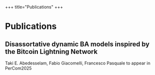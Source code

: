+++
title="Publications"
+++

# Publications

## Disassortative dynamic BA models inspired by the Bitcoin Lightning Network
Taki E. Abedesselam, Fabio Giacomelli, Francesco Pasquale
to appear in PerCom2025